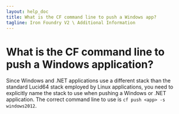 ```yaml
---
layout: help_doc
title: What is the CF command line to push a Windows app?
tagline: Iron Foundry V2 \ Additional Information
---
```


# What is the CF command line to push a Windows application?

Since Windows and .NET applications use a different stack than the standard Lucid64 stack employed by Linux applications, you need to explicitly name the stack to use when pushing a Windows or .NET application. The correct command line to use is `cf push <app> -s windows2012`.